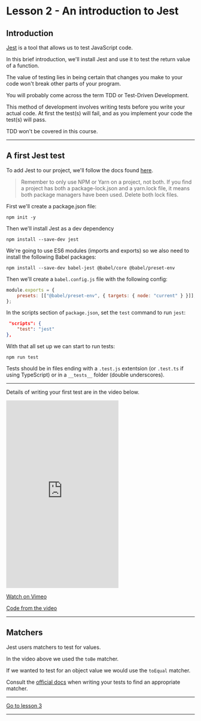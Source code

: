 # Lesson 2 - An introduction to Jest

## Introduction

<a href="https://jestjs.io/" target="_blank">Jest</a> is a tool that allows us to test JavaScript code.

In this brief introduction, we'll install Jest and use it to test the return value of a function.

The value of testing lies in being certain that changes you make to your code won't break other parts of your program.

You will probably come across the term TDD or Test-Driven Development.

This method of development involves writing tests before you write your actual code. At first the test(s) will fail, and as you implement your code the test(s) will pass.

TDD won't be covered in this course.

---

## A first Jest test

To add Jest to our project, we'll follow the docs found <a href="https://jestjs.io/docs/en/getting-started" target="_blank">here</a>.

> Remember to only use NPM or Yarn on a project, not both. If you find a project has both a package-lock.json and a yarn.lock file, it means both package managers have been used. Delete both lock files.

First we'll create a package.json file:

```
npm init -y
```

Then we'll install Jest as a dev dependency

```
npm install --save-dev jest
```

We're going to use ES6 modules (imports and exports) so we also need to install the following Babel packages:

```
npm install --save-dev babel-jest @babel/core @babel/preset-env
```

Then we'll create a `babel.config.js` file with the following config:

```js
module.exports = {
	presets: [["@babel/preset-env", { targets: { node: "current" } }]],
};
```

In the scripts section of `package.json`, set the `test` command to run `jest`:

```json
 "scripts": {
    "test": "jest"
},
```

With that all set up we can start to run tests:

```
npm run test
```

Tests should be in files ending with a `.test.js` extentsion (or `.test.ts` if using TypeScript) or in a `__tests__` folder (double underscores).

---

Details of writing your first test are in the video below.

<iframe src="https://player.vimeo.com/video/506827581" height="500" frameborder="0" allow="autoplay; fullscreen; picture-in-picture" allowfullscreen></iframe>

<a href="https://vimeo.com/506827581/8202fd20a8" target="_blank">Watch on Vimeo</a>

<a href="https://github.com/NoroffFEU/introduction-to-jest" target="_blank">Code from the video</a>

---

## Matchers

Jest users matchers to test for values.

In the video above we used the `toBe` matcher.

If we wanted to test for an object value we would use the `toEqual` matcher.

Consult the <a href="https://jestjs.io/docs/en/using-matchers" target="_blank">official docs</a> when writing your tests to find an appropriate matcher.

---

[Go to lesson 3](3)

---
